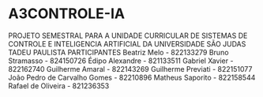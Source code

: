 # A3CONTROLE-IA
PROJETO SEMESTRAL PARA A UNIDADE CURRICULAR DE SISTEMAS DE CONTROLE E INTELIGENCIA ARTIFICIAL DA UNIVERSIDADE SÃO JUDAS TADEU PAULISTA
PARTICIPANTES
Beatriz Melo - 822133279
Bruno Stramasso - 824150726
Édipo Alexandre - 821133511
Gabriel Xavier - 822162740
Guilherme Amaral - 822143269
Guilherme Previati - 822151077
João Pedro de Carvalho Gomes - 82210896
Matheus Saporito - 822158544
Rafael de Oliveira - 821236353
